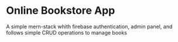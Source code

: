 # Online Bookstore App
A simple mern-stack whith firebase authentication, admin panel, and follows simple CRUD operations to manage books
